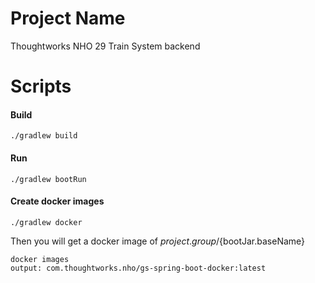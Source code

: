 # Project Name
Thoughtworks NHO 29 Train System backend

# Scripts
#### Build
```shell
./gradlew build
```
#### Run
```shell
./gradlew bootRun
```
#### Create docker images 
```shell
./gradlew docker 
```
Then you will get a docker image of ${project.group}/${bootJar.baseName}
```shell
docker images
output: com.thoughtworks.nho/gs-spring-boot-docker:latest
```

